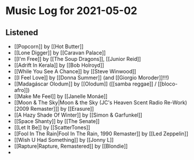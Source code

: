 # Music Log for 2021-05-02

## Listened

- [[Popcorn]] by [[Hot Butter]]
- [[Lone Digger]] by [[Caravan Palace]]
- [[I'm Free]] by [[The Soup Dragons]], [[Junior Reid]]
- [[Adrift In Kerala]] by [[Bob Holroyd]]
- [[While You See A Chance]] by [[Steve Winwood]]
- [[I Feel Love]] by [[Donna Summer]] (and [[Giorgio Moroder]]!!!)
- [[Madagáscar Olodum]] by [[Olodum]] ([[samba reggae]] / [[bloco-afro]])
- [[Make Me Feel]] by [[Janelle Monáe]]
- [[Moon & The Sky|Moon & the Sky (JC's Heaven Scent Radio Re-Work) \[2009 Remaster\]]] by [[Erasure]]
- [[A Hazy Shade Of Winter]] by [[Simon & Garfunkel]]
- [[Space Shanty]] by [[The Senate]]
- [[Let It Be]] by [[ScatterTones]]
- [[Fool In The Rain|Fool In The Rain, 1990 Remaster]] by [[Led Zeppelin]]
- [[Wish U Had Something]] by [[Jonny L]]
- [[Rapture|Rapture, Remastered]] by [[Blondie]]
- 